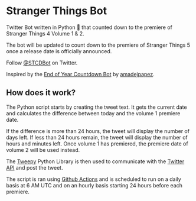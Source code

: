 # Stranger Things Bot
Twitter Bot written in Python 🐍 that counted down to the premiere of Stranger Things 4 Volume 1 &amp; 2. 

The bot will be updated to count down to the premiere of Stranger Things 5 once a release date is officially announced.

Follow [@STCDBot](https://twitter.com/STCDBot) on Twitter.

Inspired by the [End of Year Countdown Bot](https://github.com/amadejpapez/EndOfYearCountdown) by [amadejpapez](https://github.com/amadejpapez).

## How does it work?
The Python script starts by creating the tweet text. It gets the current date and calculates the difference between today and the volume 1 premiere date. 

If the difference is more than 24 hours, the tweet will display the number of days left. If less than 24 hours remain, the tweet will display the number of hours and minutes left. Once volume 1 has premiered, the premiere date of volume 2 will be used instead.

The [Tweepy](https://www.tweepy.org) Python Library is then used to communicate with the [Twitter API](https://developer.twitter.com/en/docs/twitter-api) and post the tweet. 

The script is ran using [Github Actions](https://github.com/features/actions) and is scheduled to run on a daily basis at 6 AM UTC and on an hourly basis starting 24 hours before each premiere.
